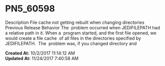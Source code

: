# PN5_60598

Description File cache not getting rebuilt when changing directories  Previous Release Behavior The  problem occurred when JEDIFILEPATH had a relative path in it. When a  program started, and the first file opened, we would create a file cache  of all files in the directories specified by JEDIFILEPATH.  The  problem was, if you changed directory and  

**Created At:** 10/2/2017 11:14:12 AM  
**Updated At:** 11/24/2017 7:40:58 AM  

